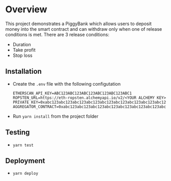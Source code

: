 # Overview

This project demonstrates a PiggyBank which allows users to deposit money into the smart contract and can withdraw only when
one of release conditions is met. There are 3 release conditions:

- Duration
- Take profit
- Stop loss

## Installation

- Create the `.env` file with the following configutation

  ```
  ETHERSCAN_API_KEY=ABC123ABC123ABC123ABC123ABC123ABC1
  ROPSTEN_URL=https://eth-ropsten.alchemyapi.io/v2/<YOUR ALCHEMY KEY>
  PRIVATE_KEY=0xabc123abc123abc123abc123abc123abc123abc123abc123abc123abc123abc1
  AGGREGATOR_CONTRACT=0xabc123abc123abc123abc123abc123abc123abc123abc123abc123abc123abc1

  ```

- Run `yarn install` from the project folder

## Testing

- `yarn test`

## Deployment

- `yarn deploy`
